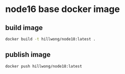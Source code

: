 # node16 base docker image

## build image

```bash
docker build -t hillwong/node18:latest .
```

## publish image

```bash
docker push hillwong/node18:latest
```
